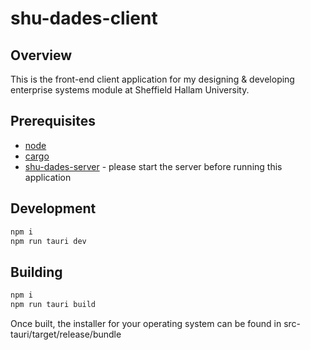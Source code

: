 # shu-dades-client

## Overview
This is the front-end client application for my designing & developing enterprise systems module at Sheffield Hallam University.

## Prerequisites
- [node](https://nodejs.org/en/download)  
- [cargo](https://doc.rust-lang.org/cargo/getting-started/installation.html)  
- [shu-dades-server](https://github.com/kkcaZ/shu-dades-server) - please start the server before running this application

## Development

```bash
npm i
npm run tauri dev
```

## Building

```bash
npm i
npm run tauri build
```

Once built, the installer for your operating system can be found in src-tauri/target/release/bundle
